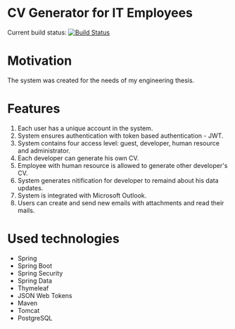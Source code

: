# CV Generator for IT Employees

Current build status:    [![Build Status](https://travis-ci.org/psolarski/Engineering-Thesis---CV-generator.svg?branch=master)](https://travis-ci.org/psolarski/Engineering-Thesis---CV-generator)

# Motivation
The system was created for the needs of my engineering thesis. 

# Features
1. Each user has a unique account in the system.
2. System ensures authentication with token based authentication - JWT.
3. System contains four access level: guest, developer, human resource and administrator.
4. Each developer can generate his own CV. 
5. Employee with human resource is allowed to generate other developer's CV.
6. System generates nitification for developer to remaind about his data updates.
7. System is integrated with Microsoft Outlook.
8. Users can create and send new emails with attachments and read their mails.

# Used technologies
* Spring 
* Spring Boot
* Spring Security
* Spring Data
* Thymeleaf
* JSON Web Tokens
* Maven
* Tomcat
* PostgreSQL
